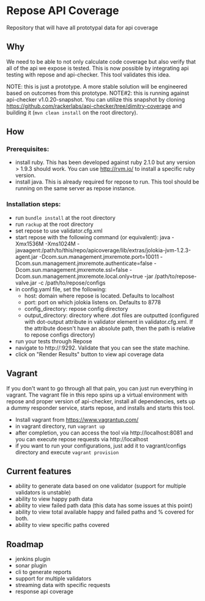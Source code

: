 Repose API Coverage
==================

Repository that will have all prototypal data for api coverage

Why
------------------
We need to be able to not only calculate code coverage but also verify that all of the api we expose is tested.  This is now possible by integrating api testing with repose and api-checker.  This tool validates this idea.

  NOTE: this is just a prototype.  A more stable solution will be engineered based on outcomes from this prototype.
  NOTE#2: this is running against api-checker v1.0.20-snapshot.  You can utilize this snapshot by cloning https://github.com/rackerlabs/api-checker/tree/dimitry-coverage and building it (`mvn clean install` on the root directory).

How
------------------

### Prerequisites:
  * install ruby.  This has been developed against ruby 2.1.0 but any version > 1.9.3 should work.  You can use http://rvm.io/ to install a specific ruby version.
  * install java.  This is already required for repose to run.  This tool should be running on the same server as repose instance.

### Installation steps:
  - run `bundle install` at the root directory
  - run `rackup` at the root directory
  - set repose to use validator.cfg.xml
  - start repose with the following command (or equivalent): java -Xmx1536M -Xms1024M -javaagent:/path/to/this/repo/apicoverage/lib/extras/jolokia-jvm-1.2.3-agent.jar -Dcom.sun.management.jmxremote.port=10011 -Dcom.sun.management.jmxremote.authenticate=false -Dcom.sun.management.jmxremote.ssl=false -Dcom.sun.management.jmxremote.local.only=true  -jar /path/to/repose-valve.jar -c /path/to/repose/configs
  - in config.yaml file, set the following:
    - host: domain where repose is located.  Defaults to localhost
    - port: port on which jolokia listens on.  Defaults to 8778
    - config_directory: repose config directory
    - output_directory: directory where .dot files are outputted (configured with dot-output attribute in validator element in validator.cfg.xml.  If the attribute doesn't have an absolute path, then the path is relative to repose configs directory)
  - run your tests through Repose
  - navigate to http://<server>:9292.  Validate that you can see the state machine.
  - click on "Render Results" button to view api coverage data
  
Vagrant
----------------
If you don't want to go through all that pain, you can just run everything in vagrant.  The vagrant file in this repo spins up a virtual environment with repose and proper version of api-checker, install all dependencies, sets up a dummy responder service, starts repose, and installs and starts this tool. 
  - Install vagrant from https://www.vagrantup.com/
  - in vagrant directory, run `vagrant up`
  - after completion, you can access the tool via http://localhost:8081 and you can execute repose requests via http://localhost
  - if you want to run your configurations, just add it to vagrant/configs directory and execute `vagrant provision`

Current features
-----------------
  - ability to generate data based on one validator (support for multiple validators is unstable)
  - ability to view happy path data
  - ability to view failed path data (this data has some issues at this point)
  - ability to view total available happy and failed paths and % covered for both.
  - ability to view specific paths covered
  
Roadmap
------------------
  - jenkins plugin
  - sonar plugin
  - cli to generate reports
  - support for multiple validators
  - streaming data with specific requests
  - response api coverage
